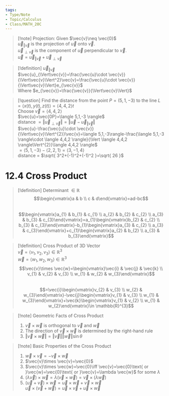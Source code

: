 ```yaml
---  
tags:  
- Type/Note  
- Topic/Calculus  
- Class/MATH_20C  
---  
```

  
> [!note] Projection: Given $\vec{v}\neq \vec{0}$  
> $\vec{u}_{\Vert\vec{v}}$ is the projection of $\vec{u}$ onto $\vec{v}$.  
> $\vec{u}_{\perp \vec{v}}$ is the component of $\vec{u}$ perpendicular to $\vec{v}$.  
> $\vec{u}=\vec{u}_{\Vert\vec{v}}+\vec{u}_{\perp \vec{v}}$  
  
> [!definition] $\vec{u}_{\Vert\vec{v}}$  
> $\vec{u}_{\Vert\vec{v}}=\frac{\vec{u}\cdot \vec{v}}{\Vert\vec{v}\Vert^2}\vec{v}=\frac{\vec{u}\cdot \vec{v}}{\Vert\vec{v}\Vert}e_{\vec{v}}$  
> Where $e_{\vec{v}}=\frac{\vec{v}}{\Vert\vec{v}\Vert}$  
  
> [!question] Find the distance from the point $P=(5,1,-3)$ to the line $L=\langle x(t),y(t),z(t) \rangle=\langle 4,4,2\rangle t$  
> Choose $\vec{v}=\langle 4,4,2\rangle$  
> $\vec{u}=\vec{0P}=\langle 5,1,-3 \rangle$  
> distance $=\Vert\vec{u}_{\perp \vec{v}}\Vert=\Vert\vec{u}-\vec{u}_{\Vert\vec{v}}\Vert$  
> $\vec{u}-\frac{\vec{u}\cdot \vec{v}}{\Vert\vec{v}\Vert^{2}}\vec{v}=\langle 5,1,-3\rangle-\frac{\langle 5,1,-3 \rangle\cdot \langle 4,4,2 \rangle}{\Vert \langle 4,4,2 \rangle\Vert^{2}}\langle 4,4,2 \rangle$  
> $=\langle 5, 1, -3 \rangle-\langle 2, 2, 1 \rangle=\langle 3, -1, 4 \rangle$  
> distance = $\sqrt{ 3^2+(-1)^2+(-1)^2 }=\sqrt{ 26 }$  
  
# 12.4 Cross Product  
  
> [!definition] Determinant $\in\mathbb{R}$  
> $$\begin{vmatrix}a & b \\ c & d\end{vmatrix}=ad-bc$$  
> $$\begin{vmatrix}a_{1} & b_{1} & c_{1} \\  a_{2} & b_{2} & c_{2} \\  a_{3} & b_{3} & c_{3}\end{vmatrix}=a_{1}\begin{vmatrix}b_{2} & c_{2} \\  b_{3} & c_{3}\end{vmatrix}-b_{1}\begin{vmatrix}a_{3} & c_{2} \\  a_{3} & c_{3}\end{vmatrix}+c_{1}\begin{vmatrix}a_{2} & b_{2} \\  a_{3} & b_{3}\end{vmatrix}$$  
  
> [!definition] Cross Product of 3D Vector  
> $\vec{v}=\langle v_{1},v_{2},v_{3} \rangle\in \mathbb{R}^{3}$  
> $\vec{w}=\langle w_{1},w_{2},w_{3} \rangle\in \mathbb{R}^{3}$  
> $$\vec{v}\times \vec{w}=\begin{vmatrix}\vec{i} & \vec{j} & \vec{k} \\  v_{1} & v_{2} & v_{3} \\  w_{1} & w_{2} & w_{3}\end{vmatrix}$$  
> $$=\vec{i}\begin{vmatrix}v_{2} & v_{3} \\  w_{2} & w_{3}\end{vmatrix}-\vec{j}\begin{vmatrix}v_{1} & v_{3} \\  w_{1} & w_{3}\end{vmatrix}+\vec{k}\begin{vmatrix}v_{1} & v_{2} \\  w_{1} & w_{2}\end{vmatrix}\in \mathbb{R}^{3}$$  
  
> [!note] Geometric Facts of Cross Product  
> 1. $\vec{v}\times \vec{w}$ is orthogonal to $\vec{v}$ and $\vec{w}$  
> 2. The direction of $\vec{v}\times \vec{w}$ is determined by the right-hand rule  
> 3. $\Vert\vec{v}\times \vec{w}\Vert=\Vert\vec{v}\Vert\Vert\vec{w}\Vert\sin \theta$  
  
> [!note] Basic Properties of the Cross Product  
> 1. $\vec{w}\times \vec{v}=-\vec{v}\times \vec{w}$  
> 2. $\vec{v}\times \vec{v}=\vec{0}$  
> 3. $\vec{v}\times \vec{w}=\vec{0}\iff \vec{v}=\vec{0}\text{ or }\vec{w}=\vec{0}\text{ or }\vec{v}=\lambda \vec{w}$ for some $\lambda$  
> 4. $(\lambda \vec{v})\times \vec{w}=\lambda(\vec{v}\times \vec{w})=\vec{v}\times(\lambda \vec{w})$  
> 5. $(\vec{u}+\vec{v})\times \vec{w}=\vec{u}\times \vec{w}+\vec{v}\times \vec{w}$  
> $\vec{u}\times(\vec{v}+\vec{w})=\vec{u}\times \vec{v}+\vec{u}\times \vec{w}$  
